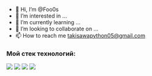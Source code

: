 - 👋 Hi, I’m @Foo0s
- 👀 I’m interested in ...
- 🌱 I’m currently learning ...
- 💞️ I’m looking to collaborate on ...
- 📫 How to reach me takisawapython05@gmail.com

<!---
Foo0s/Foo0s is a ✨ special ✨ repository because its `README.md` (this file) appears on your GitHub profile.
You can click the Preview link to take a look at your changes.
--->

### Мой стек технологий:
<img src="https://img.shields.io/badge/Python-yellow?style=for-the-badge&logo=Python&logoColor=black"/> <img src="https://img.shields.io/badge/Git-black?style=for-the-badge&logo=Git&logoColor=white"/> <img src="https://img.shields.io/badge/GitHub-black?style=for-the-badge&logo=GitHub&logoColor=purple"/> <img src="https://img.shields.io/badge/Photoshop-blue?style=for-the-badge&logo=Adobe Photoshop&logoColor=black"/>



